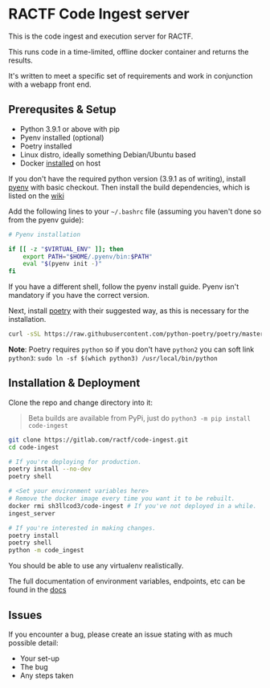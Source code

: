 # RACTF Code Ingest server

This is the code ingest and execution server for RACTF.

This runs code in a time-limited, offline docker container and returns the results.

It's written to meet a specific set of requirements and work in conjunction with a webapp front end.

## Prerequsites & Setup

- Python 3.9.1 or above with pip
- Pyenv installed (optional)
- Poetry installed
- Linux distro, ideally something Debian/Ubuntu based
- Docker [installed](https://www.digitalocean.com/community/tutorials/how-to-install-and-use-docker-on-ubuntu-20-04) on host

If you don't have the required python version (3.9.1 as of writing), install [pyenv](https://github.com/pyenv/pyenv#basic-github-checkout) with basic checkout.
Then install the build dependencies, which is listed on the [wiki](https://github.com/pyenv/pyenv/wiki)

Add the following lines to your `~/.bashrc` file (assuming you haven't done so from the pyenv guide):

```bash
# Pyenv installation

if [[ -z "$VIRTUAL_ENV" ]]; then
    export PATH="$HOME/.pyenv/bin:$PATH"
    eval "$(pyenv init -)"
fi
```

If you have a different shell, follow the pyenv install guide. Pyenv isn't mandatory if you have the correct version.

Next, install [poetry](https://python-poetry.org/docs/) with their suggested way, as this is necessary for the installation.

```bash
curl -sSL https://raw.githubusercontent.com/python-poetry/poetry/master/get-poetry.py | python
```
**Note**: Poetry requires `python` so if you don't have `python2` you can soft link `python3`: `sudo ln -sf $(which python3) /usr/local/bin/python`

## Installation & Deployment

Clone the repo and change directory into it:

> Beta builds are available from PyPi, just do `python3 -m pip install code-ingest`

```bash
git clone https://gitlab.com/ractf/code-ingest.git
cd code-ingest

# If you're deploying for production.
poetry install --no-dev
poetry shell

# <Set your environment variables here>
# Remove the docker image every time you want it to be rebuilt.
docker rmi sh3llcod3/code-ingest # If you've not deployed in a while.
ingest_server

# If you're interested in making changes.
poetry install
poetry shell
python -m code_ingest
```

You should be able to use any virtualenv realistically.

The full documentation of environment variables, endpoints, etc can be found in the [docs](docs/ingest.rst)

## Issues

If you encounter a bug, please create an issue stating with as much possible detail:

- Your set-up
- The bug
- Any steps taken
